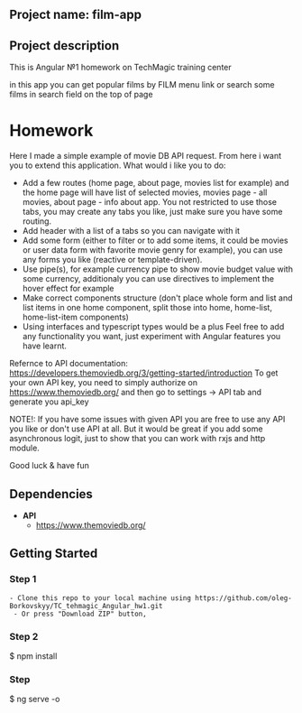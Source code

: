 ## Project name: film-app

## Project description

This is Angular №1 homework on TechMagic training center

in this app you can get popular films by FILM menu link or search some films in search field on the top of page
# Homework

Here I made a simple example of movie DB API request. From here i want you to extend this application.
What would i like you to do:
- Add a few routes (home page, about page, movies list for example) and the home page will have list of selected movies, movies page - all movies, about page - info about app. You not restricted to use those tabs, you may create any tabs you like, just make sure you have some routing.
- Add header with a list of a tabs so you can navigate with it
- Add some form (either to filter or to add some items, it could be movies or user data form with favorite movie genrу for example), you can use any forms you like (reactive or template-driven).
- Use pipe(s), for example currency pipe to show movie budget value with some currency, additionaly you can use directives to implement the hover effect for example
- Make correct components structure (don't place whole form and list and list items in one home component, split those into home, home-list, home-list-item components)
- Using interfaces and typescript types would be a plus
Feel free to add any functionality you want, just experiment with Angular features you have learnt.

Refernce to API documentation: https://developers.themoviedb.org/3/getting-started/introduction
To get your own API key, you need to simply authorize on https://www.themoviedb.org/ and then go to settings -> API tab and generate you api_key

NOTE!: If you have some issues with given API you are free to use any API you like or don't use API at all. But it would be great if you add some asynchronous logit, just to show that you can work with rxjs and http module.

Good luck & have fun

## Dependencies 

- **API** 
	- https://www.themoviedb.org/

## Getting Started

### Step 1

    - Clone this repo to your local machine using https://github.com/oleg-Borkovskyy/TC_tehmagic_Angular_hw1.git
	 - Or press "Download ZIP" button, 

### Step 2

   $ npm install
### Step 
    
   $ ng serve -o

